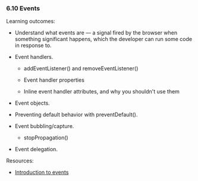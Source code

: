 ### 6.10 Events

Learning outcomes:

- Understand what events are — a signal fired by the browser when something significant happens, which the developer can run some code in response to.

- Event handlers.

  - addEventListener() and removeEventListener()

  - Event handler properties

  - Inline event handler attributes, and why you shouldn't use them

- Event objects.

- Preventing default behavior with preventDefault().

- Event bubbling/capture.

  - stopPropagation()

- Event delegation.

Resources:

- [Introduction to events](https://developer.mozilla.org/docs/Learn/JavaScript/Building_blocks/Events)
